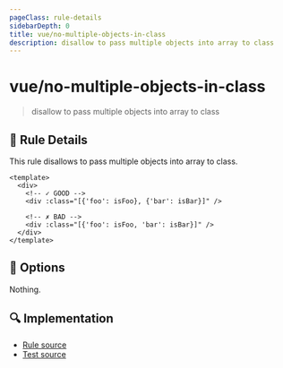 ```yaml
---
pageClass: rule-details
sidebarDepth: 0
title: vue/no-multiple-objects-in-class
description: disallow to pass multiple objects into array to class
---
```

# vue/no-multiple-objects-in-class
> disallow to pass multiple objects into array to class

## :book: Rule Details

This rule disallows to pass multiple objects into array to class.  

<eslint-code-block :rules="{'vue/no-multiple-objects-in-class': ['error']}">

```vue
<template>
  <div>
    <!-- ✓ GOOD -->
    <div :class="[{'foo': isFoo}, {'bar': isBar}]" />

    <!-- ✗ BAD -->
    <div :class="[{'foo': isFoo, 'bar': isBar}]" />
  </div>
</template>
```

</eslint-code-block>

## :wrench: Options

Nothing.

## :mag: Implementation

- [Rule source](https://github.com/vuejs/eslint-plugin-vue/blob/master/lib/rules/no-multiple-objects-in-class.js)
- [Test source](https://github.com/vuejs/eslint-plugin-vue/blob/master/tests/lib/rules/no-multiple-objects-in-class.js)
